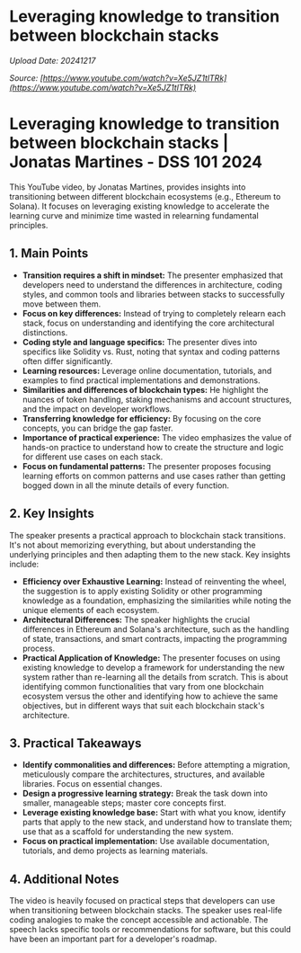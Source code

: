 # Leveraging knowledge to transition between blockchain stacks

*Upload Date: 20241217*

*Source: [https://www.youtube.com/watch?v=Xe5JZ1tlTRk](https://www.youtube.com/watch?v=Xe5JZ1tlTRk)*

# Leveraging knowledge to transition between blockchain stacks | Jonatas Martines - DSS 101 2024

This YouTube video, by Jonatas Martines, provides insights into transitioning between different blockchain ecosystems (e.g., Ethereum to Solana).  It focuses on leveraging existing knowledge to accelerate the learning curve and minimize time wasted in relearning fundamental principles.

## 1. Main Points

* **Transition requires a shift in mindset:** The presenter emphasized that developers need to understand the differences in architecture, coding styles, and common tools and libraries between stacks to successfully move between them.
* **Focus on key differences:** Instead of trying to completely relearn each stack, focus on understanding and identifying the core architectural distinctions.
* **Coding style and language specifics:** The presenter dives into specifics like Solidity vs. Rust, noting that syntax and coding patterns often differ significantly.
* **Learning resources:** Leverage online documentation, tutorials, and examples to find practical implementations and demonstrations.
* **Similarities and differences of blockchain types:**  He highlight the nuances of token handling, staking mechanisms and account structures, and the impact on developer workflows.
* **Transferring knowledge for efficiency:** By focusing on the core concepts, you can bridge the gap faster.
* **Importance of practical experience:**  The video emphasizes the value of hands-on practice to understand how to create the structure and logic for different use cases on each stack.
* **Focus on fundamental patterns:** The presenter proposes focusing learning efforts on common patterns and use cases rather than getting bogged down in all the minute details of every function.


## 2. Key Insights

The speaker presents a practical approach to blockchain stack transitions.  It's not about memorizing everything, but about understanding the underlying principles and then adapting them to the new stack.  Key insights include:

* **Efficiency over Exhaustive Learning:**  Instead of reinventing the wheel, the suggestion is to apply existing Solidity or other programming knowledge as a foundation, emphasizing the similarities while noting the unique elements of each ecosystem.
* **Architectural Differences:** The speaker highlights the crucial differences in Ethereum and Solana's architecture, such as the handling of state, transactions, and smart contracts, impacting the programming process.
* **Practical Application of Knowledge:** The presenter focuses on using existing knowledge to develop a framework for understanding the new system rather than re-learning all the details from scratch. This is about identifying common functionalities that vary from one blockchain ecosystem versus the other and identifying how to achieve the same objectives, but in different ways that suit each blockchain stack's architecture.

## 3. Practical Takeaways

* **Identify commonalities and differences:** Before attempting a migration, meticulously compare the architectures, structures, and available libraries.  Focus on essential changes.
* **Design a progressive learning strategy:**  Break the task down into smaller, manageable steps; master core concepts first.
* **Leverage existing knowledge base:**  Start with what you know, identify parts that apply to the new stack, and understand how to translate them; use that as a scaffold for understanding the new system.
* **Focus on practical implementation:** Use available documentation, tutorials, and demo projects as learning materials.


## 4. Additional Notes

The video is heavily focused on practical steps that developers can use when transitioning between blockchain stacks. The speaker uses real-life coding analogies to make the concept accessible and actionable. The speech lacks specific tools or recommendations for software, but this could have been an important part for a developer's roadmap.